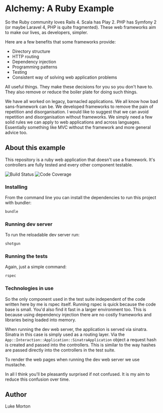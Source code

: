 # Alchemy: A Ruby Example

So the Ruby community loves Rails 4. Scala has Play 2. PHP has
Symfony 2 (or maybe Laravel 4, PHP is quite fragmented). These
web frameworks aim to make our lives, as developers, simpler.

Here are a few benefits that some frameworks provide:

 - Directory structure
 - HTTP routing
 - Dependency injection
 - Programming patterns
 - Testing
 - Consistent way of solving web application problems

All useful things. They make these decisions for you so you
don't have to. They also remove or reduce the boiler plate for
doing such things.

We have all worked on legacy, barnacled applications. We all
know how bad sans-framework can be. We developed frameworks to
remove the pain of repetition and disorganisation. I would
like to suggest that we can avoid repetition and
disorganisation without frameworks. We simply need a few solid
rules we can apply to web applications and across languages.
Essentially something like MVC without the framework and more
general advice too.

## About this example

This repository is a ruby web application that doesn't use
a framework. It's controllers are fully tested and every
other component testable.

![Build Status](https://travis-ci.org/DrPheltRight/alchemy.rb.png)
![Code Coverage](https://coveralls.io/repos/DrPheltRight/alchemy.rb/badge.png)

### Installing

From the command line you can install the dependencies to run
this project with bundler:

``` sh
bundle
```

### Running dev server

To run the reloadable dev server run:

``` sh
shotgun
```

### Running the tests

Again, just a simple command:

``` sh
rspec
```

### Technologies in use

So the only component used in the test suite independent of
the code written here by me is rspec itself. Running rspec is
quick because the code base is small. You'd also find it fast
in a larger environment too. This is because using dependency
injection there are no costly frameworks and libraries being
loaded into memory.

When running the dev web server, the application is served via
sinatra. Sinatra in this case is simply used as a routing
layer. Via the
`App::Interaction::Application::SinatraApplication` object
a request hash is created and passed into the controllers.
This is similar to the way hashes are passed directly into
the controllers in the test suite.

To render the web pages when running the dev web server we use
mustache.

In all I think you'll be pleasantly surprised if not confused.
It is my aim to reduce this confusion over time.

## Author

Luke Morton


